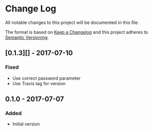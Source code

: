 # Change Log
All notable changes to this project will be documented in this file.

The format is based on [Keep a Changelog](http://keepachangelog.com/)
and this project adheres to [Semantic Versioning](http://semver.org/).

## [0.1.3][] - 2017-07-10
### Fixed
-   Use correct password parameter
-   Use Travis tag for version

## 0.1.0 - 2017-07-07
### Added
-   Initial version

